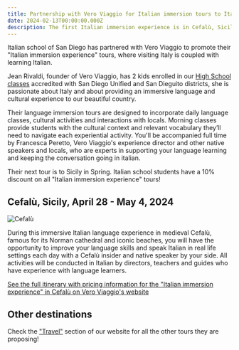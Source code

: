 ```yaml
---
title: Partnership with Vero Viaggio for Italian immersion tours to Italy
date: 2024-02-13T00:00:00.000Z
description: The first Italian immersion experience is in Cefalù, Sicily, April 28 - May 4, 2024
---
```


Italian school of San Diego has partnered with Vero Viaggio to promote their "Italian immersion experience" tours, where visiting Italy is coupled with learning Italian.

Jean Rivaldi, founder of Vero Viaggio, has 2 kids enrolled in our [High School classes](https://www.italianschoolsd.com/accredited-classes/) accredited with San Diego Unified and San Dieguito districts, she is passionate about Italy and about providing an immersive language and cultural experience to our beautiful country.

Their language immersion tours are designed to incorporate daily language classes, cultural activities and interactions with locals. Morning classes provide students with the cultural context and relevant vocabulary they’ll need to navigate each experiential activity. You'll be accompanied full time by Francesca Peretto, Vero Viaggio's experience director and other native speakers and locals, who are experts in supporting your language learning and keeping the conversation going in italian.

Their next tour is to Sicily in Spring. Italian school students have a 10% discount on all "Italian immersion experience" tours!

## Cefalù, Sicily, April 28 - May 4, 2024

![Cefalù](/img/cefalu_square.jpg)

During this immersive Italian language experience in medieval Cefalù, famous for its Norman cathedral and iconic beaches, you will have the opportunity to improve your language skills and speak Italian in real life settings each day with a Cefalù insider and native speaker by your side. All activities will be conducted in Italian by directors, teachers and guides who have experience with language learners.

[See the full itinerary with pricing information for the "Italian immersion experience" in Cefalù on Vero Viaggio's website](https://www.veroviaggio.com/cefalu-april-2024-itinerary)

## Other destinations

Check the ["Travel"](/travel-to-italy) section of our website for all the other tours they are proposing!
